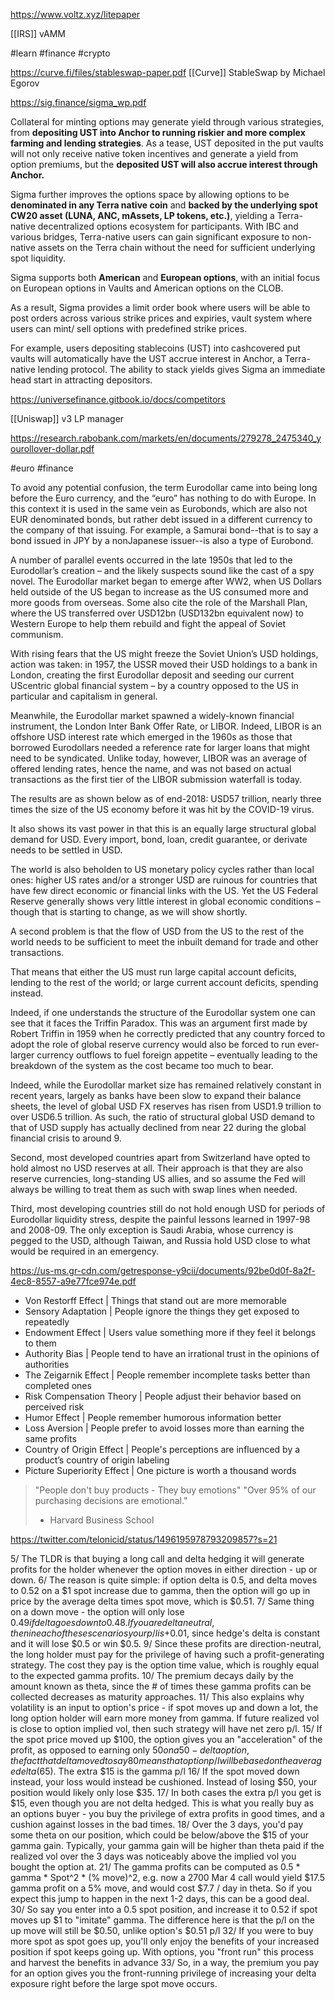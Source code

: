 https://www.voltz.xyz/litepaper

[[IRS]] vAMM

#learn #finance #crypto 

https://curve.fi/files/stableswap-paper.pdf
[[Curve]] StableSwap by Michael Egorov

https://sig.finance/sigma_wp.pdf

Collateral for minting options may generate yield through various strategies, from **depositing UST into Anchor to running riskier and more complex farming and lending strategies**. As a tease, UST deposited in the put vaults will not only receive native token incentives and generate a yield from option premiums, but the **deposited UST will also accrue interest through Anchor.**

Sigma further improves the options space by allowing options to be **denominated in any Terra native coin** and **backed by the underlying spot CW20 asset (LUNA, ANC, mAssets, LP tokens, etc.)**, yielding a Terra-native decentralized options ecosystem for participants. With IBC and various bridges, Terra-native users can gain significant exposure to non-native assets on the Terra chain without the need for sufficient underlying spot liquidity.

Sigma supports both **American** and **European options**, with an initial focus on European options in Vaults and American options on the CLOB.

As a result, Sigma provides a limit order book where users will be able to post orders across various strike prices and expiries, vault system where users can mint/ sell options with predefined strike prices.

For example, users depositing stablecoins (UST) into cashcovered put vaults will automatically have the UST accrue interest in Anchor, a Terra-native lending protocol. The ability to stack yields gives Sigma an immediate head start in attracting depositors.

https://universefinance.gitbook.io/docs/competitors

[[Uniswap]] v3 LP manager

https://research.rabobank.com/markets/en/documents/279278_2475340_yourollover-dollar.pdf

#euro #finance 

To avoid any potential confusion, the term Eurodollar came into being long before the Euro currency, and the “euro” has nothing to do with Europe. In this context it is used in the same vein as Eurobonds, which are also not EUR denominated bonds, but rather debt issued in a different currency to the company of that issuing. For example, a Samurai bond--that is to say a bond issued in JPY by a nonJapanese issuer--is also a type of Eurobond.

A number of parallel events occurred in the late 1950s that led to the Eurodollar’s creation – and the likely suspects sound like the cast of a spy novel. The Eurodollar market began to emerge after WW2, when US Dollars held outside of the US began to increase as the US consumed more and more goods from overseas. Some also cite the role of the Marshall Plan, where the US transferred over USD12bn (USD132bn equivalent now) to Western Europe to help them rebuild and fight the appeal of Soviet communism.

With rising fears that the US might freeze the Soviet Union’s USD holdings, action was taken: in 1957, the USSR moved their USD holdings to a bank in London, creating the first Eurodollar deposit and seeding our current UScentric global financial system – by a country opposed to the US in particular and capitalism in general.

Meanwhile, the Eurodollar market spawned a widely-known financial instrument, the London Inter Bank Offer Rate, or LIBOR. Indeed, LIBOR is an offshore USD interest rate which emerged in the 1960s as those that borrowed Eurodollars needed a reference rate for larger loans that might need to be syndicated. Unlike today, however, LIBOR was an average of offered lending rates, hence the name, and was not based on actual transactions as the first tier of the LIBOR submission waterfall is today.

The results are as shown below as of end-2018: USD57 trillion, nearly three times the size of the US economy before it was hit by the COVID-19 virus.

It also shows its vast power in that this is an equally large structural global demand for USD. Every import, bond, loan, credit guarantee, or derivate needs to be settled in USD.

The world is also beholden to US monetary policy cycles rather than local ones: higher US rates and/or a stronger USD are ruinous for countries that have few direct economic or financial links with the US. Yet the US Federal Reserve generally shows very little interest in global economic conditions – though that is starting to change, as we will show shortly.

A second problem is that the flow of USD from the US to the rest of the world needs to be sufficient to meet the inbuilt demand for trade and other transactions.

That means that either the US must run large capital account deficits, lending to the rest of the world; or large current account deficits, spending instead.

Indeed, if one understands the structure of the Eurodollar system one can see that it faces the Triffin Paradox. This was an argument first made by Robert Triffin in 1959 when he correctly predicted that any country forced to adopt the role of global reserve currency would also be forced to run ever-larger currency outflows to fuel foreign appetite – eventually leading to the breakdown of the system as the cost became too much to bear.

Indeed, while the Eurodollar market size has remained relatively constant in recent years, largely as banks have been slow to expand their balance sheets, the level of global USD FX reserves has risen from USD1.9 trillion to over USD6.5 trillion. As such, the ratio of structural global USD demand to that of USD supply has actually declined from near 22 during the global financial crisis to around 9.

Second, most developed countries apart from Switzerland have opted to hold almost no USD reserves at all. Their approach is that they are also reserve currencies, long-standing US allies, and so assume the Fed will always be willing to treat them as such with swap lines when needed.

Third, most developing countries still do not hold enough USD for periods of Eurodollar liquidity stress, despite the painful lessons learned in 1997-98 and 2008-09. The only exception is Saudi Arabia, whose currency is pegged to the USD, although Taiwan, and Russia hold USD close to what would be required in an emergency.

https://us-ms.gr-cdn.com/getresponse-y9cii/documents/92be0d0f-8a2f-4ec8-8557-a9e77fce974e.pdf

* Von Restorff Effect | Things that stand out are more memorable
* Sensory Adaptation | People ignore the things they get exposed to repeatedly
* Endowment Effect | Users value something more if they feel it belongs to them
* Authority Bias | People tend to have an irrational trust in the opinions of authorities
* The Zeigarnik Effect | People remember incomplete tasks better than completed ones
* Risk Compensation Theory | People adjust their behavior based on perceived risk
* Humor Effect | People remember humorous information better
* Loss Aversion | People prefer to avoid losses more than earning the same profits
* Country of Origin Effect | People's perceptions are influenced by a product’s country of origin labeling
* Picture Superiority Effect | One picture is worth a thousand words

> "People don't buy products - They buy emotions"
> "Over 95% of our purchasing decisions are emotional." 
> - Harvard Business School

https://twitter.com/telonicid/status/1496195978793209857?s=21

5/ The TLDR is that buying a long call and delta hedging it will generate profits for the holder whenever the option moves in either direction - up or down.
6/ The reason is quite simple: if option delta is 0.5, and delta moves to 0.52 on a $1 spot increase due to gamma, then the option will go up in price by the average delta times spot move, which is $0.51.
7/ Same thing on a down move - the option will only lose $0.49 if delta goes down to 0.48. If you are delta neutral, then in each of these scenarios your p/l is +$0.01, since hedge's delta is constant and it will lose $0.5 or win $0.5.
9/ Since these profits are direction-neutral, the long holder must pay for the privilege of having such a profit-generating strategy. The cost they pay is the option time value, which is roughly equal to the expected gamma profits.
10/ The premium decays daily by the amount known as theta, since the # of times these gamma profits can be collected decreases as maturity approaches.
11/ This also explains why volatility is an input to option's price - if spot moves up and down a lot, the long option holder will earn more money from gamma. If future realized vol is close to option implied vol, then such strategy will have net zero p/l.
15/ If the spot price moved up $100, the option gives you an "acceleration" of the profit, as opposed to earning only $50 on a 50-delta option, the fact that delta moved to say 80 means that option p/l will be based on the average delta ($65). The extra $15 is the gamma p/l
16/ If the spot moved down instead, your loss would instead be cushioned. Instead of losing $50, your position would likely only lose $35.
17/ In both cases the extra p/l you get is $15, even though you are not delta hedged. This is what you really buy as an options buyer - you buy the privilege of extra profits in good times, and a cushion against losses in the bad times.
18/ Over the 3 days, you'd pay some theta on our position, which could be below/above the $15 of your gamma gain. Typically, your gamma gain will be higher than theta paid if the realized vol over the 3 days was noticeably above the implied vol you bought the option at.
21/ The gamma profits can be computed as 0.5 * gamma * Spot^2 * (% move)^2, e.g. now a 2700 Mar 4 call would yield $17.5 gamma profit on a 5% move, and would cost $7.7 / day in theta. So if you expect this jump to happen in the next 1-2 days, this can be a good deal.
30/ So say you enter into a 0.5 spot position, and increase it to 0.52 if spot moves up $1 to "imitate" gamma. The difference here is that the p/l on the up move will still be $0.50, unlike option's $0.51 p/l
32/ If you were to buy more spot as spot goes up, you'll only enjoy the benefits of your increased position if spot keeps going up. With options, you "front run" this process and harvest the benefits in advance
33/ So, in a way, the premium you pay for an option gives you the front-running privilege of increasing your delta exposure right before the large spot move occurs.

